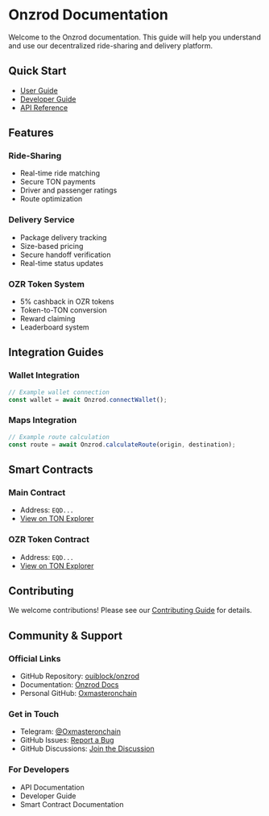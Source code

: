 # Onzrod Documentation

Welcome to the Onzrod documentation. This guide will help you understand and use our decentralized ride-sharing and delivery platform.

## Quick Start

- [User Guide](user-guide.md)
- [Developer Guide](developer-guide.md)
- [API Reference](api-reference.md)

## Features

### Ride-Sharing
- Real-time ride matching
- Secure TON payments
- Driver and passenger ratings
- Route optimization

### Delivery Service
- Package delivery tracking
- Size-based pricing
- Secure handoff verification
- Real-time status updates

### OZR Token System
- 5% cashback in OZR tokens
- Token-to-TON conversion
- Reward claiming
- Leaderboard system

## Integration Guides

### Wallet Integration
```javascript
// Example wallet connection
const wallet = await Onzrod.connectWallet();
```

### Maps Integration
```javascript
// Example route calculation
const route = await Onzrod.calculateRoute(origin, destination);
```

## Smart Contracts

### Main Contract
- Address: `EQD...`
- [View on TON Explorer](https://tonwhales.com/explorer/address/EQD...)

### OZR Token Contract
- Address: `EQD...`
- [View on TON Explorer](https://tonwhales.com/explorer/address/EQD...)

## Contributing

We welcome contributions! Please see our [Contributing Guide](CONTRIBUTING.md) for details.

## Community & Support

### Official Links
- GitHub Repository: [ouiblock/onzrod](https://github.com/ouiblock/onzrod)
- Documentation: [Onzrod Docs](https://ouiblock.github.io/onzrod/)
- Personal GitHub: [Oxmasteronchain](https://github.com/Oxmasteronchain)

### Get in Touch
- Telegram: [@Oxmasteronchain](https://t.me/Oxmasteronchain)
- GitHub Issues: [Report a Bug](https://github.com/ouiblock/onzrod/issues)
- GitHub Discussions: [Join the Discussion](https://github.com/ouiblock/onzrod/discussions)

### For Developers
- API Documentation
- Developer Guide
- Smart Contract Documentation
